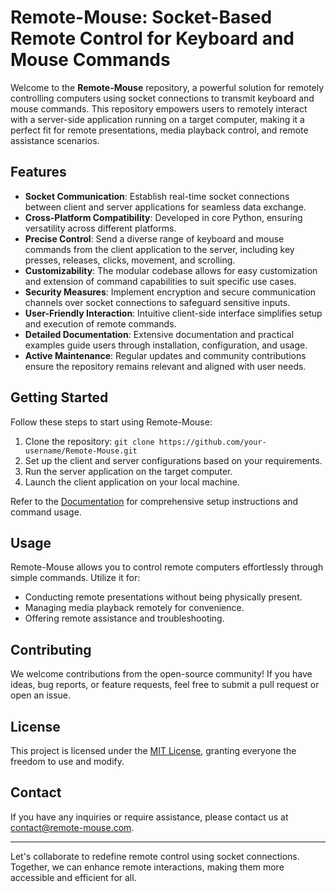 # Remote-Mouse: Socket-Based Remote Control for Keyboard and Mouse Commands

Welcome to the **Remote-Mouse** repository, a powerful solution for remotely controlling computers using socket connections to transmit keyboard and mouse commands. This repository empowers users to remotely interact with a server-side application running on a target computer, making it a perfect fit for remote presentations, media playback control, and remote assistance scenarios.

## Features

- **Socket Communication**: Establish real-time socket connections between client and server applications for seamless data exchange.
- **Cross-Platform Compatibility**: Developed in core Python, ensuring versatility across different platforms.
- **Precise Control**: Send a diverse range of keyboard and mouse commands from the client application to the server, including key presses, releases, clicks, movement, and scrolling.
- **Customizability**: The modular codebase allows for easy customization and extension of command capabilities to suit specific use cases.
- **Security Measures**: Implement encryption and secure communication channels over socket connections to safeguard sensitive inputs.
- **User-Friendly Interaction**: Intuitive client-side interface simplifies setup and execution of remote commands.
- **Detailed Documentation**: Extensive documentation and practical examples guide users through installation, configuration, and usage.
- **Active Maintenance**: Regular updates and community contributions ensure the repository remains relevant and aligned with user needs.

## Getting Started

Follow these steps to start using Remote-Mouse:

1. Clone the repository: `git clone https://github.com/your-username/Remote-Mouse.git`
2. Set up the client and server configurations based on your requirements.
3. Run the server application on the target computer.
4. Launch the client application on your local machine.

Refer to the [Documentation](/docs) for comprehensive setup instructions and command usage.

## Usage

Remote-Mouse allows you to control remote computers effortlessly through simple commands. Utilize it for:

- Conducting remote presentations without being physically present.
- Managing media playback remotely for convenience.
- Offering remote assistance and troubleshooting.

## Contributing

We welcome contributions from the open-source community! If you have ideas, bug reports, or feature requests, feel free to submit a pull request or open an issue.

## License

This project is licensed under the [MIT License](/LICENSE), granting everyone the freedom to use and modify.

## Contact

If you have any inquiries or require assistance, please contact us at contact@remote-mouse.com.

---

Let's collaborate to redefine remote control using socket connections. Together, we can enhance remote interactions, making them more accessible and efficient for all.
